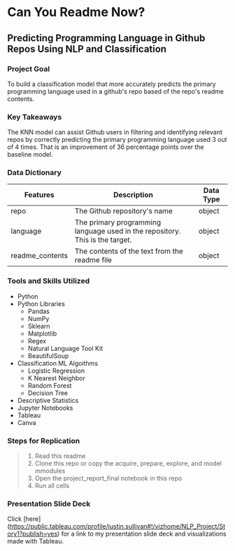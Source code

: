 # Can You Readme Now? 
## Predicting Programming Language in Github Repos Using NLP and Classification


### Project Goal
To build a classification model that more accurately predicts the primary programming language used in a github's repo based of the repo's readme contents. 

### Key Takeaways
The KNN model can assist Github users in filtering and identifying relevant repos by correctly predicting the primary programming language used 3 out of 4 times. That is an improvement of 36 percentage points over the baseline model.

### Data Dictionary
| Features | Description | Data Type |
|---------|-------------|-----------|
| repo| The Github repository's name | object |
| language| The primary programming language used in the repository. This is the target.| object |
| readme_contents | The contents of the text from the readme file | object |

### Tools and Skills Utilized
- Python
- Python Libraries
    - Pandas
    - NumPy
    - Sklearn
    - Matplotlib
    - Regex
    - Natural Language Tool Kit
    - BeautifulSoup
- Classification ML Algoithms
    - Logistic Regression
    - K Nearest Neighbor
    - Random Forest
    - Decision Tree
- Descriptive Statistics
- Jupyter Notebooks
- Tableau
- Canva


### Steps for Replication
> 1. Read this readme
> 2. Clone this repo or copy the acquire, prepare, explore, and model mmodules
> 3. Open the project_report_final notebook in this repo
> 4. Run all cells

### Presentation Slide Deck
Click [here] (https://public.tableau.com/profile/justin.sullivan#!/vizhome/NLP_Project/Story1?publish=yes) for a link to my presentation slide deck and visualizations made with Tableau.